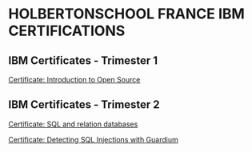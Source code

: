 # HOLBERTONSCHOOL FRANCE IBM CERTIFICATIONS

## IBM Certificates - Trimester 1

[Certificate: Introduction to Open Source](https://github.com/Entwoane/holbertonschool-france-certificates-ibm/blob/main/certificates-trimester-1/certificate_oss.jpg)

## IBM Certificates - Trimester 2

[Certificate: SQL and relation databases](https://github.com/Entwoane/holbertonschool-france-certificates-ibm/blob/main/certificates-trimester-2/certificate-sql.jpg)

[Certificate: Detecting SQL Injections with Guardium](https://github.com/Entwoane/holbertonschool-france-certificates-ibm/blob/main/certificates-trimester-2/certificate-sqli-guardium.png)
